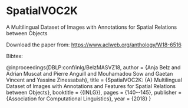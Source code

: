 # SpatialVOC2K
A Multilingual Dataset of Images with Annotations for Spatial  Relations between Objects

Download the paper from:
https://www.aclweb.org/anthology/W18-6516

Bibtex:

@inproceedings{DBLP:conf/inlg/BelzMASVZ18,
  author    = {Anja Belz and
               Adrian Muscat and
               Pierre Anguill and
               Mouhamadou Sow and
               Gaetan Vincent and
               Yassine Zinessabah},
  title     = {SpatialVOC2K: {A} Multilingual Dataset of Images with Annotations
               and Features for Spatial Relations between Objects},
  booktitle = {{INLG}},
  pages     = {140--145},
  publisher = {Association for Computational Linguistics},
  year      = {2018}
}
